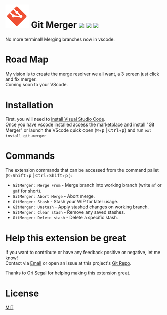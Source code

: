 # ![alt text](./merger-icon.png "Git Merger") Git Merger [![](https://vsmarketplacebadge.apphb.com/version-short/shaharkazaz.git-merger.svg)](https://marketplace.visualstudio.com/items?itemName=shaharkazaz.git-merger) [![](https://vsmarketplacebadge.apphb.com/installs/shaharkazaz.git-merger.svg)](https://marketplace.visualstudio.com/items?itemName=shaharkazaz.git-merger) [![](https://vsmarketplacebadge.apphb.com/rating-short/shaharkazaz.git-merger.svg)](https://marketplace.visualstudio.com/items?itemName=shaharkazaz.git-merger)

No more terminal! Merging branches now in vscode.  

# Road Map

My vision is to create the merge resolver we all want, a 3 screen just click and fix merger.  
Coming soon to your VScode.

# Installation

First, you will need to [install Visual Studio Code](https://code.visualstudio.com/download).  
Once you have vscode installed access the marketplace and install "Git Merger" or launch the VScode quick open (<kbd>⌘</kbd>+<kbd>p</kbd>  | <kbd>Ctrl</kbd>+<kbd>p</kbd>) and run `ext install git-merger` 

# Commands
The extension commands that can be accessed from the command pallet (<kbd>⌘</kbd>+<kbd>Shift</kbd>+<kbd>p</kbd> | <kbd>Ctrl</kbd>+<kbd>Shift</kbd>+<kbd>p</kbd> ):

* ```GitMerger: Merge From``` - Merge branch into working branch (write ```mf``` or ```gmf``` for short).
* ```GitMerger: Abort Merge``` - Abort merge. 
* ```GitMerger: Stash``` - Stash your WIP for later usage.
* ```GitMerger: Unstash``` - Apply stashed changes on working branch.
* ```GitMerger: Clear stash``` - Remove any saved stashes.
* ```GitMerger: Delete stash``` - Delete a specific stash.

# Help this extension be great

If you want to contribute or have any feedback positive or negative, let me know!  
Contact via [Email](shahar.kazaz@gmail.com) or open an issue at this project's [Git Repo](https://github.com/shaharkazaz/vscode-git-merger/issues).  

Thanks to Ori Segal for helping making this extension great.

# License

[MIT](https://github.com/shaharkazaz/vscode-git-merger/blob/master/LICENSE)
